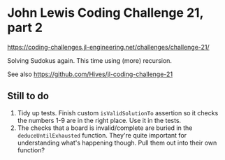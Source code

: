 # John Lewis Coding Challenge 21, part 2

<https://coding-challenges.jl-engineering.net/challenges/challenge-21/>

Solving Sudokus again. This time using (more) recursion.

See also <https://github.com/Hives/jl-coding-challenge-21>

## Still to do

1. Tidy up tests. Finish custom `isValidSolutionTo` assertion so it checks the numbers 1-9 are in the right place. Use it in the tests.
2. The checks that a board is invalid/complete are buried in the `deduceUntilExhausted` function. They're quite important for understanding what's happening though. Pull them out into their own function?